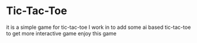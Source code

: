 # Tic-Tac-Toe
it is a simple game for tic-tac-toe
I work in to add some ai based tic-tac-toe to get more interactive game
enjoy this game
